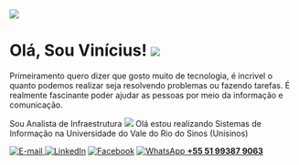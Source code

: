 <img width="auto" src="https://avatars1.githubusercontent.com/u/62818276?s=400&u=4e1906bcb8c1eca43e49a802f1b4574d01083c4d&v=4">

# Olá, Sou Vinícius! <a href=""><img src="https://img.icons8.com/dusk/64/000000/small-smile.png"/></a>

Primeiramento quero dizer que gosto muito de tecnologia, é incrivel o quanto podemos realizar seja resolvendo problemas ou fazendo tarefas. É realmente fascinante poder ajudar as pessoas por meio da informação e comunicação.

Sou Analista de Infraestrutura <a href=""><img src="https://img.icons8.com/cotton/32/000000/notebook-computer.png"/></a>
Olá estou realizando Sistemas de Informação na Universidade do Vale do Rio do Sinos (Unisinos)



<a href="mailto:mrviniciuso.souza@gmail.com"><img src="https://img.icons8.com/ultraviolet/40/000000/send-mass-email.png" title="E-mail"/> </a>
<a href="http://www.linkedin.com/in/viniciusoliveirasouza"><img src="https://img.icons8.com/cute-clipart/40/000000/linkedin.png" title="LinkedIn"/></a>
<a href="https://www.facebook.com/mrviniciuso.souza"><img src="https://img.icons8.com/nolan/40/facebook.png" title="Facebook"/></a>
<a href=""><img src="https://img.icons8.com/color/40/000000/whatsapp.png" title="WhatsApp"/> <b>+55 51 99387 9063</b></a>




